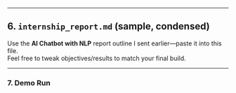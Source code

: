 
---

## 6. `internship_report.md` (sample, condensed)

Use the **AI Chatbot with NLP** report outline I sent earlier—paste it into this file.  
Feel free to tweak objectives/results to match your final build.

---

### 7. Demo Run

